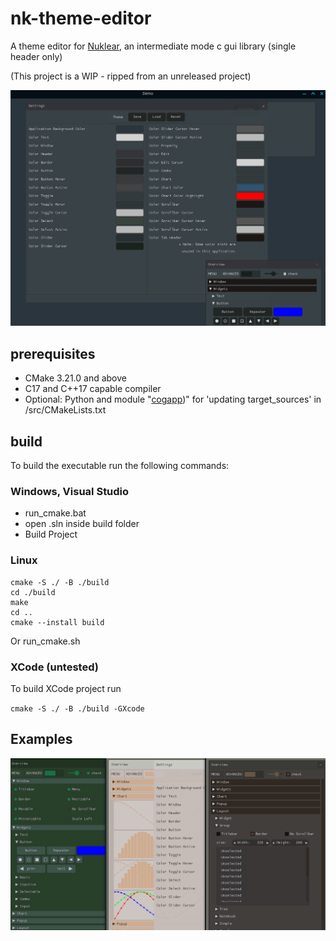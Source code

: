 # nk-theme-editor

A theme editor for [Nuklear](https://github.com/Immediate-Mode-UI/Nuklear), an intermediate mode c gui library (single header only)

(This project is a WIP - ripped from an unreleased project)


![screenshot](nk-theme-editor.png)

## prerequisites

- CMake 3.21.0 and above
- C17 and C++17 capable compiler
- Optional: Python and module "[cogapp](http://nedbatchelder.com/code/cog/))" for 'updating target_sources' in /src/CMakeLists.txt

## build

To build the executable run the following commands:

### Windows, Visual Studio

* run_cmake.bat
* open .sln inside build folder
* Build Project

### Linux

```
cmake -S ./ -B ./build
cd ./build
make
cd ..
cmake --install build
```

Or run_cmake.sh


### XCode (untested)

To build XCode project run

`cmake -S ./ -B ./build -GXcode`

## Examples

![examples](example-themes.png)
